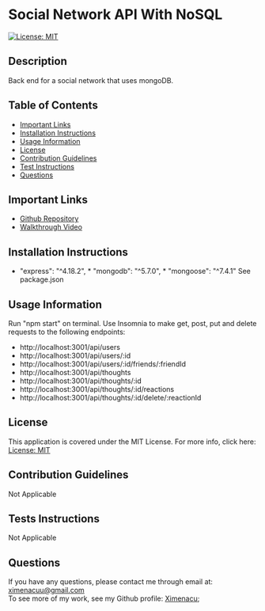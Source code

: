 # Social Network API With NoSQL

[![License: MIT](https://img.shields.io/badge/License-MIT-yellow.svg)](https://opensource.org/licenses/MIT)

## Description 
Back end for a social network that uses mongoDB. 


## Table of Contents 
* [Important Links](#important-links)
* [Installation Instructions](#installation-instructions)
* [Usage Information](#usage-information)
* [License](#license)
* [Contribution Guidelines](#contribution-guidelines)
* [Test Instructions](#tests-instructions)
* [Questions](#questions)

## Important Links 
* [Github Repository](https://github.com/Ximenacu/NoSQL_SocialNetApi_Ch18)
* [Walkthrough Video](https://watch.screencastify.com/v/KyYzW3rQAzcLDxOw1hNP)


## Installation Instructions
   * "express": "^4.18.2",
    * "mongodb": "^5.7.0",
    * "mongoose": "^7.4.1"
See package.json 

## Usage Information
Run "npm start" on terminal. 
Use Insomnia to make get, post, put and delete requests to the following endpoints: 
* http://localhost:3001/api/users 
* http://localhost:3001/api/users/:id 
* http://localhost:3001/api/users/:id/friends/:friendId
* http://localhost:3001/api/thoughts
* http://localhost:3001/api/thoughts/:id
* http://localhost:3001/api/thoughts/:id/reactions 
* http://localhost:3001/api/thoughts/:id/delete/:reactionId


## License
This application is covered under the MIT License. For more info, click here: [License: MIT](https://opensource.org/licenses/MIT)

## Contribution Guidelines
Not Applicable

## Tests Instructions
Not Applicable

## Questions
 If you have any questions, please contact me through email at: ximenacuu@gmail.com  <br/>
To see more of my work, see my Github profile: [Ximenacu](https://github.com/Ximenacu);

